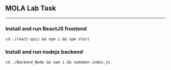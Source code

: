 ## MOLA Lab Task
---

### Install and run ReactJS frontend

`cd ./react-quiz && npm i && npm start`

### Install and run nodejs backend

`cd ./Backend_Node && npm i && nodemon index.js`
